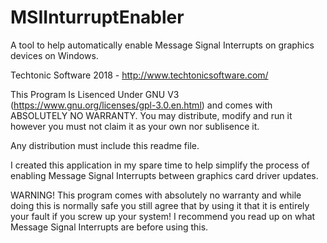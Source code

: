 # MSIInturruptEnabler
A tool to help automatically enable Message Signal Interrupts on graphics devices on Windows.

Techtonic Software 2018 - http://www.techtonicsoftware.com/

This Program Is Lisenced Under GNU V3 (https://www.gnu.org/licenses/gpl-3.0.en.html) and comes with ABSOLUTELY NO WARRANTY. 
You may distribute, modify and run it however you must not claim it as your own nor sublisence it.

Any distribution must include this readme file.

I created this application in my spare time to help simplify the process of enabling Message Signal Interrupts between graphics card driver updates.

WARNING! This program comes with absolutely no warranty and while doing this is normally safe you still agree that by using it that it is entirely your fault if you screw up your system! I recommend you read up on what Message Signal Interrupts are before using this.
